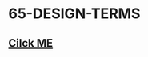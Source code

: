 # 65-DESIGN-TERMS
## [Cilck ME](https://tahsin000.github.io/65-DESIGN-TERMS/65%20Design%20terms%20%5B%C2%A9Tahsin%20Abrar%5D%201d6e0d421e1641f7987f0d3eafee24ad.html)
